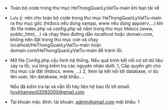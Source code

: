 -   Toàn bộ code trong thư mục HeThongQuanLyVatTu-main khi bạn tải về  

-   Lưu ý: nên cho toàn bộ code trong thư mục HeThongQuanLyVatTu-main ra thư mục gốc (htdocs nếu dùng xampp, www nếu dùng appserv,...) khi đó file index.php và config.php sẽ nằm trong thư mục htdocs (www, public_html,...) và chạy theo đường dẫn localhost hoặc domain.com, không nên đặt trong thư mục con và chạy localhost/HeThongQuanLyVatTu-main hoặc domain.com/HeThongQuanLyVatTu-main để tránh lỗi.  

-   Mở file Config.php cấu hình hệ thống. Nếu quá trình kết nối cơ sở dữ liệu xảy ra lỗi, vui lòng kiểm tra các nguyên nhân dưới:
        1, Cấp quyền ghi cho thư mục cài đặt (htdocs, www, ...)
        2, Xem lại kết nối tới database, ví dụ tên user, tên database, mật khẩu....  

    Nếu đã kiểm tra lại và vẫn lỗi hãy liên hệ báo lỗi tới email: huykhangvo02092000@gmail.com

-   Tài khoản mặc định:
    		tài khoản: admin@gmail.com
    		mật khẩu: 1
